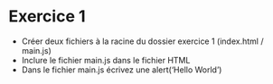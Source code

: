 # Exercice 1

- Créer deux fichiers à la racine du dossier exercice 1 (index.html / main.js)
- Inclure le fichier main.js dans le fichier HTML
- Dans le fichier main.js écrivez une alert(‘Hello World’)
